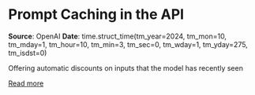 # Prompt Caching in the API

**Source**: OpenAI
**Date**: time.struct_time(tm_year=2024, tm_mon=10, tm_mday=1, tm_hour=10, tm_min=3, tm_sec=0, tm_wday=1, tm_yday=275, tm_isdst=0)

Offering automatic discounts on inputs that the model has recently seen

[Read more](https://openai.com/index/api-prompt-caching)
